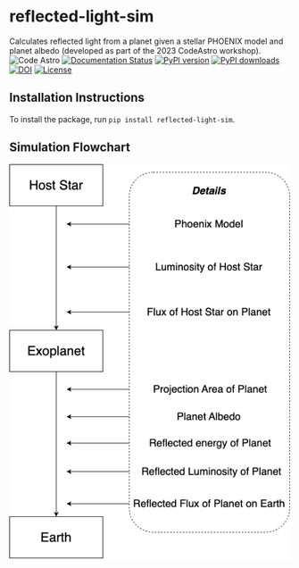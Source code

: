 # reflected-light-sim
Calculates reflected light from a planet given a stellar PHOENIX model and planet albedo (developed as part of the 2023 CodeAstro workshop).\
![Code Astro](https://img.shields.io/badge/Made%20at-Code/Astro-blueviolet.svg)
[![Documentation Status](https://readthedocs.org/projects/reflected-light-sim/badge/?version=latest)](http://reflected-light-sim.readthedocs.io/en/latest/?badge=latest)
[![PyPI version](https://badge.fury.io/py/reflected-light-sim.svg)](https://badge.fury.io/py/reflected-light-sim)
[![PyPI downloads](https://img.shields.io/pypi/dm/reflected-light-sim.svg)](https://pypistats.org/packages/reflected-light-sim)
[![DOI](https://zenodo.org/badge/DOI/10.5281/zenodo.8147781.svg)](https://doi.org/10.5281/zenodo.8147781)
[![License](https://img.shields.io/badge/License-MIT-yellow.svg)](https://opensource.org/licenses/MIT)

## Installation Instructions
To install the package, run `pip install reflected-light-sim`.

## Simulation Flowchart
![Flowchart](codeastroflowchart.png)
